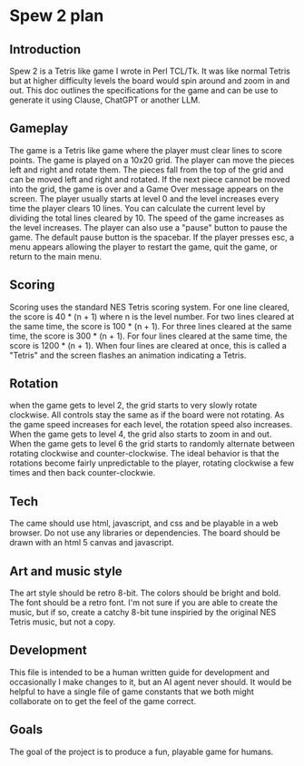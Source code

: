 # Spew 2 plan

## Introduction

Spew 2 is a Tetris like game I wrote in Perl TCL/Tk. It was like normal Tetris but at higher difficulty levels the board would spin around and zoom in and out. This doc outlines the specifications for the game and can be use to generate it using Clause, ChatGPT or another LLM. 

## Gameplay

The game is a Tetris like game where the player must clear lines to score points. The game is played on a 10x20 grid. The player can move the pieces left and right and rotate them. The pieces fall from the top of the grid and can be moved left and right and rotated. If the next piece cannot be moved into the grid, the game is over and a Game Over message appears on the screen. The player usually starts at level 0 and the level increases every time the player clears 10 lines. You can calculate the current level by dividing the total lines cleared by 10. The speed of the game increases as the level increases. The player can also use a "pause" button to pause the game. The default pause button is the spacebar. If the player presses esc, a menu appears allowing the player to restart the game, quit the game, or return to the main menu. 

## Scoring

Scoring uses the standard NES Tetris scoring system. For one line cleared, the score is 40 * (n + 1) where n is the level number.  For two lines cleared at the same time, the score is 100 * (n + 1). For three lines cleared at the same time, the score is 300 * (n + 1). For four lines cleared at the same time, the score is 1200 * (n + 1). When four lines are cleared at once, this is called a "Tetris" and the screen flashes an animation indicating a Tetris.

## Rotation

when the game gets to level 2, the grid starts to very slowly rotate clockwise. All controls stay the same as if the board were not rotating. As the game speed increases for each level, the rotation speed also increases. When the game gets to level 4, the grid also starts to zoom in and out. When the game gets to level 6 the grid starts to randomly alternate between rotating clockwise and counter-clockwise. The ideal behavior is that the rotations become fairly unpredictable to the player, rotating clockwise a few times and then back counter-clockwie. 

## Tech

The came should use html, javascript, and css and be playable in a web browser. Do not use any libraries or dependencies. The board should be drawn with an html 5 canvas and javascript. 

## Art and music style 

The art style should be retro 8-bit. The colors should be bright and bold. The font should be a retro font. I'm not sure if you are able to create the music, but if so, create a catchy 8-bit tune inspiried by the original NES Tetris music, but not a copy.

## Development

This file is intended to be a human written guide for development and occasionally I make changes to it, but an AI agent never should. It would be helpful to have a single file of game constants that we both might collaborate on to get the feel of the game correct. 

## Goals

The goal of the project is to produce a fun, playable game for humans. 